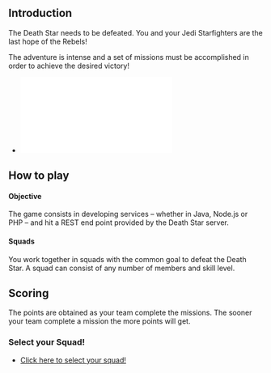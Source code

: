 ## Introduction ##

The Death Star needs to be defeated. You and your Jedi Starfighters are the last hope of the Rebels! 

The adventure is intense and a set of missions must be accomplished in order to achieve the desired victory!

+ ![click here to see missions map](missions/missionsmap.md)

## How to play ##

#### Objective ####

The game consists in developing services – whether in Java, Node.js or PHP – and hit a REST end point provided by the Death Star server.

#### Squads ####

You work together in squads with the common goal to defeat the Death Star. A squad can consist of any number of members and skill level. 

## Scoring ##

The points are obtained as your team complete the missions. The sooner your team complete a mission the more points will get.

### Select your Squad! ###

+ [Click here to select your squad!](squadSelection.md)

